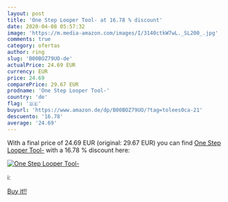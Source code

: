 ```yaml
---
layout: post
title: 'One Step Looper Tool- at 16.78 % discount'
date: 2020-04-08 05:57:32
image: 'https://m.media-amazon.com/images/I/3140ctkW7wL._SL200_.jpg'
comments: true
category: ofertas
author: ring
slug: 'B00BOZ79UO-de'
actualPrice: 24.69 EUR
currency: EUR
price: 24.69
comparePrice: 29.67 EUR
prodname: 'One Step Looper Tool-'
country: 'de'
flag: '🇩🇪'
buyurl: 'https://www.amazon.de/dp/B00BOZ79UO/?tag=tolees0ca-21'
descuento: '16.78'
average: '24.69'
---
```


With a final price of 24.69 EUR (original: 29.67 EUR) you can find [One Step Looper Tool-](https://www.amazon.de/dp/B00BOZ79UO/?tag=tolees0ca-21) with a  16.78 % discount here:

[![One Step Looper Tool-](https://m.media-amazon.com/images/I/3140ctkW7wL._SL200_.jpg)](https://www.amazon.de/dp/B00BOZ79UO/?tag=tolees0ca-21)

ℹ️:


[Buy it!!](https://www.amazon.de/dp/B00BOZ79UO/?tag=tolees0ca-21)
